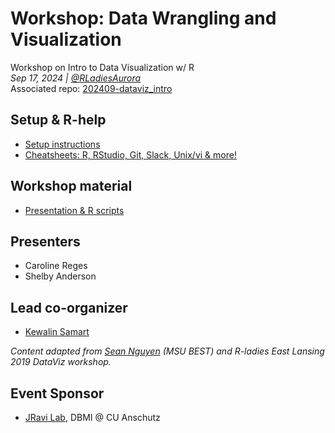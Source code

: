 # Workshop: Data Wrangling and Visualization
Workshop on Intro to Data Visualization w/ R <br>
*Sep 17, 2024 | [@RLadiesAurora](https://github.com/rladies-aurora/)* <br>
Associated repo: [202409-dataviz_intro](https://github.com/rladies-aurora/202409-dataviz_intro)

## Setup & R-help
- [Setup instructions](https://rstudio-education.github.io/hopr/starting.html)
- [Cheatsheets: R, RStudio, Git, Slack, Unix/vi & more!](https://github.com/rladies-aurora/cheatsheets)

## Workshop material
- [Presentation & R scripts](https://github.com/rladies-aurora/202409-dataviz_intro) <br>

## Presenters
- Caroline Reges
- Shelby Anderson

## Lead co-organizer
- [Kewalin Samart](https://github.com/KewalinSamart)

*Content adapted from [Sean Nguyen](https://github.com/nguyens7/RWorkshop) (MSU BEST) and R-ladies East Lansing 2019 DataViz workshop.*

## Event Sponsor
- [JRavi Lab](https://jravilab.github.io/), DBMI @ CU Anschutz

